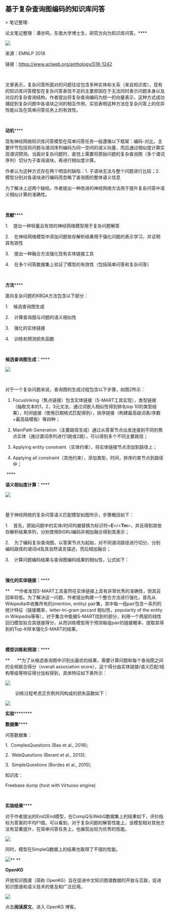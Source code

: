 
## 基于复杂查询图编码的知识库问答

&gt; 笔记整理: 

论文笔记整理：谭亦鸣，东南大学博士生，研究方向为知识库问答。****

![](img/基于复杂查询图编码的知识库问答.md_1.png)

来源：EMNLP 2018

链接：https://www.aclweb.org/anthology/D18-1242

 

文章表示，复杂问答所面对的问题往往包含多种实体和关系（来自知识库），现有的知识库问答模型在复杂问答表现不足的主要原因在于无法同时表示问题本身以及对应的复杂查询结构，作者提出将复杂查询编码为统一的向量表示，这种方式成功捕捉到复杂问题中各语块之间的相互作用，实验表明这种方法在复杂问答上的优异性能以及在简单问答任务上的有效性。

 

**动机******

现有神经网络知识库问答模型在简单问答任务一般遵循以下框架：编码-对比，主要环节包括将问题与谓词序列编码为同一空间的语义向量，而后通过相似度计算实现谓词预测。当面对复杂问题时，直觉上需要将原始问题的复杂查询图（多个谓词序列）切分为子查询语块，再进行相似度计算。

作者认为这种方式存在两个明显的缺陷：1. 子语块无法与整个问题进行比较；2. 模型分别对各语块进行编码而忽略了查询图的整体语义信息

为了解决上述两个缺陷，作者提出一种改进的神经网络方法用于提升复杂问答中语义相似计算的准确性。

 

**贡献******

1.    提出一种轻量且有效的神经网络模型用于复杂问题解答

2.    在神经网络模型中添加问题依存解析结果用于强化问题的表示学习，并证明其有效性

3.    提出一种融合方法强化现有实体链接工具

4.    在多个问答数据集上验证了模型的有效性（包括简单问答和复杂问答）

 

**方法******

面向复杂问题的KBQA方法包含以下部分：

1.    候选查询图生成

2.    计算查询图与问题的语义相似性

3.    强化的实体链接

4.    训练和预测损失函数

 

**候选查询图生成：******



![](img/基于复杂查询图编码的知识库问答.md_2.png)

           

对于一个复杂问题来说，查询图的生成过程包含以下步骤，如图2所示：

1. Focuslinking（焦点链接）包含实体链接（S-MART工具实现），类型链接（抽取文本的1，2，3元文法，通过词嵌入相似性得到排名top 10的类型结果），时间链接（使用日期格式匹配得到），排序链接（构建最高级词表/序数+最高级模板）等四种；

2. MainPath Generation（主要路径生成）通过从答案节点出发连接到不同的焦点实体（通过谓词序列进行1跳或2跳），可以得到多个不同主要路径；

3. Applying entity constraint（实体约束），将实体链接节点添加到路径上；

4. Applying all constraint（其他约束），添加类型，时间，排序约束节点到路径中；

 ****

**语义相似度计算：******



![](img/基于复杂查询图编码的知识库问答.md_3.png)

           

基于神经网络的复杂问答语义匹配模型如图所示，步骤概括如下：

1.    首先，原始问题中的实体/时间均被替换为标识符&lt;**E**&gt;/&lt;**Tm**&gt;，并且得到其依存解析结果序列，分别使用BiGRU编码并相加融合得到其表示；

2.    为了编码复杂查询图，以答案节点为起始，对不同谓词路径进行切分，分别编码路径的谓词id及其自然语言描述，而后相加融合；

3.    计算问题编码结果与查询图编码结果的相似性，公式如下：



           

**强化的实体链接：******

**    **作者发现S-MART工具虽然在实体链接上具有非常优秀的准确性，但其召回率较低。为了解决这一问题，作者提出构建一个整合方法进行强化，首先从Wikipedia中收集所有的(mention, entity) pair集，其中每一组pair包含一系列的统计特征（链接概率，letter-tri-gram jaccard 相似性，popularity of the entity in Wikipedia等等），对于集合中能被S-MART找到的部分，利用一个两层的线性回归模型拟合其链接得分，从而训练模型用于预测每组pair的链接概率，提取其得到的Top-K样本强化S-MART的结果。

 

**模型训练和预测：******

**      **为了从候选查询图中识别出最优的结果，需要计算问题和每个查询图之间的全局联合得分（overall association score），这个得分由实体链接/语义匹配/结构等级等特征得分加权得到，具体特征如下表所示：

![](img/基于复杂查询图编码的知识库问答.md_4.png)



        训练过程考虑正负例共同构成的损失函数如下：

![](img/基于复杂查询图编码的知识库问答.md_5.png)



**实验**********

**数据集******

问答数据集：

1.  ComplexQuestions (Bao et al., 2016);

2.  WebQuestions (Berant et al., 2013);

3.  SimpleQuestions (Bordes et al., 2015);

知识库：

Freebase dump (host with Virtuoso engine)

 

**实验结果******

对于作者提出的End2End模型，在CompQ与WebQ数据集上的结果如下，评价指标为答案的平均F1值。可以看到，对于复杂问题的解答性能上，该模型相对其他方法有显著提升，在简单问答任务上，也展现出较为优秀的性能。

![](img/基于复杂查询图编码的知识库问答.md_6.png)



同时，模型在SimpleQ数据上的结果也取得了不错的性能。



![](img/基于复杂查询图编码的知识库问答.md_7.png)** **







**OpenKG**



开放知识图谱（简称 OpenKG）旨在促进中文知识图谱数据的开放与互联，促进知识图谱和语义技术的普及和广泛应用。

![](img/基于复杂查询图编码的知识库问答.md_8.jpeg)

点击**阅读原文**，进入 OpenKG 博客。
